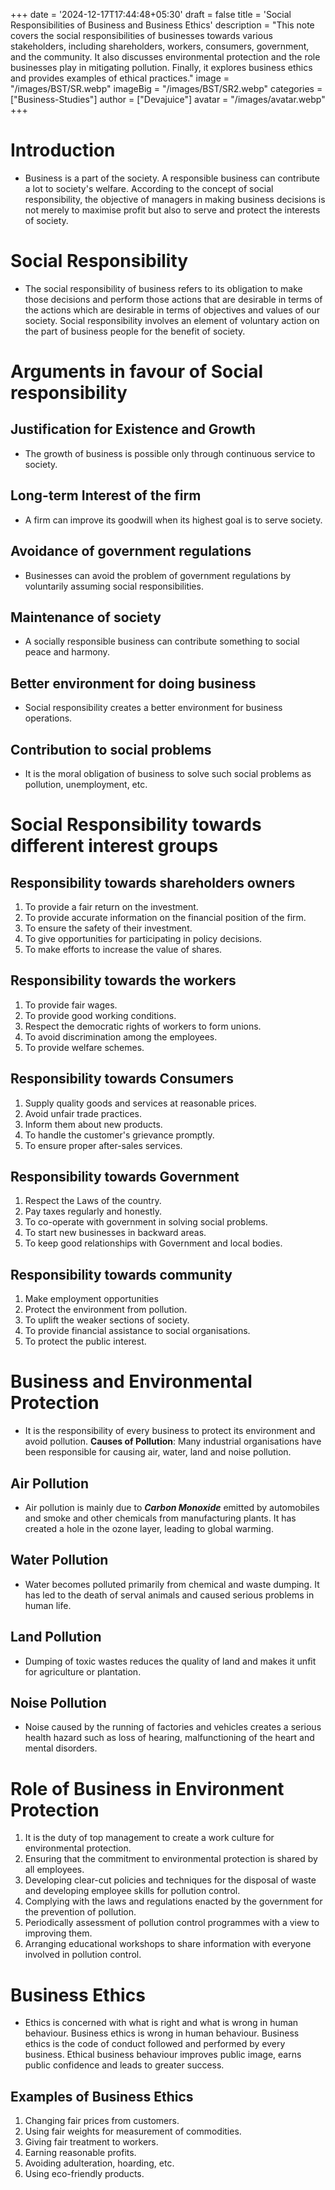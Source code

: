 +++
date = '2024-12-17T17:44:48+05:30'
draft = false
title = 'Social Responsibilities of Business and Business Ethics'
description = "This note covers the social responsibilities of businesses towards various stakeholders, including shareholders, workers, consumers, government, and the community. It also discusses environmental protection and the role businesses play in mitigating pollution. Finally, it explores business ethics and provides examples of ethical practices."
image = "/images/BST/SR.webp"
imageBig = "/images/BST/SR2.webp"
categories = ["Business-Studies"]
author = ["Devajuice"]
avatar = "/images/avatar.webp"
+++

# Introduction

- Business is a part of the society. A responsible business can contribute a lot to society's welfare. According to the concept of social responsibility, the objective of managers in making business decisions is not merely to maximise profit but also to serve and protect the interests of society.

# Social Responsibility

- The social responsibility of business refers to its obligation to make those decisions and perform those actions that are desirable in terms of the actions which are desirable in terms of objectives and values of our society. Social responsibility involves an element of voluntary action on the part of business people for the benefit of society.

# Arguments in favour of Social responsibility

## Justification for Existence and Growth

- The growth of business is possible only through continuous service to society.

## Long-term Interest of the firm

- A firm can improve its goodwill when its highest goal is to serve society.

## Avoidance of government regulations

- Businesses can avoid the problem of government regulations by voluntarily assuming social responsibilities.

## Maintenance of society

- A socially responsible business can contribute something to social peace and harmony.

## Better environment for doing business

- Social responsibility creates a better environment for business operations.

## Contribution to social problems

- It is the moral obligation of business to solve such social problems as pollution, unemployment, etc.

# Social Responsibility towards different interest groups

## Responsibility towards shareholders owners

1. To provide a fair return on the investment.
2. To provide accurate information on the financial position of the firm.
3. To ensure the safety of their investment.
4. To give opportunities for participating in policy decisions.
5. To make efforts to increase the value of shares.

## Responsibility towards the workers

1. To provide fair wages.
2. To provide good working conditions.
3. Respect the democratic rights of workers to form unions.
4. To avoid discrimination among the employees.
5. To provide welfare schemes.

## Responsibility towards Consumers

1. Supply quality goods and services at reasonable prices.
2. Avoid unfair trade practices.
3. Inform them about new products.
4. To handle the customer's grievance promptly.
5. To ensure proper after-sales services.

## Responsibility towards Government

1. Respect the Laws of the country.
2. Pay taxes regularly and honestly.
3. To co-operate with government in solving social problems.
4. To start new businesses in backward areas.
5. To keep good relationships with Government and local bodies.

## Responsibility towards community

1. Make employment opportunities
2. Protect the environment from pollution.
3. To uplift the weaker sections of society.
4. To provide financial assistance to social organisations.
5. To protect the public interest.

# Business and Environmental Protection

- It is the responsibility of every business to protect its environment and avoid pollution.
**Causes of Pollution**: Many industrial organisations have been responsible for causing air, water, land and noise pollution.

## Air Pollution

- Air pollution is mainly due to ***Carbon Monoxide*** emitted by automobiles and smoke and other chemicals from manufacturing plants. It has created a hole in the ozone layer, leading to global warming.

## Water Pollution

- Water becomes polluted primarily from chemical and waste dumping. It has led to the death of serval animals and caused serious problems in human life.

## Land Pollution

- Dumping of toxic wastes reduces the quality of land and makes it unfit for agriculture or plantation.

## Noise Pollution

- Noise caused by the running of factories and vehicles creates a serious health hazard such as loss of hearing, malfunctioning of the heart and mental disorders.

# Role of Business in Environment Protection

1. It is the duty of top management to create a work culture for environmental protection.
2. Ensuring that the commitment to environmental protection is shared by all employees.
3. Developing clear-cut policies and techniques for the disposal of waste and developing employee skills for pollution control.
4. Complying with the laws and regulations enacted by the government for the prevention of pollution.
5. Periodically assessment of pollution control programmes with a view to improving them.
6. Arranging educational workshops to share information with everyone involved in pollution control.

# Business Ethics

- Ethics is concerned with what is right and what is wrong in human behaviour. Business ethics is wrong in human behaviour. Business ethics is the code of conduct followed and performed by every business. Ethical business behaviour improves public image, earns public confidence and leads to greater success.

## Examples of Business Ethics

1. Changing fair prices from customers.
2. Using fair weights for measurement of commodities.
3. Giving fair treatment to workers.
4. Earning reasonable profits.
5. Avoiding adulteration, hoarding, etc.
6. Using eco-friendly products.
